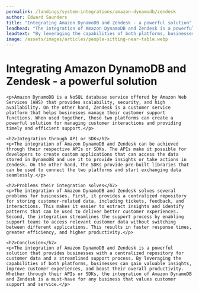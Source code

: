 ```yaml
---
permalink: /landings/system-integrations/amazon-dynamodb/zendesk
author: Edward Saunders
title: "Integrating Amazon DynamoDB and Zendesk - a powerful solution"
leadhead: "The integration of Amazon DynamoDB and Zendesk is a powerful solution that provides businesses with a centralized repository for customer data and a streamlined support process"
leadtext: "By leveraging the capabilities of both platforms, businesses can gain valuable insights, improve customer experiences, and boost their overall productivity. Whether through their APIs or SDKs, the integration of Amazon DynamoDB and Zendesk is a must-have for any business that values customer support and service."
image: /assets/images/articles/people-sitting-near-table.webp
---
```

<div class="arttext">
	<h1>Integrating Amazon DynamoDB and Zendesk - a powerful solution</h1>

	<p>Amazon DynamoDB is a NoSQL database service offered by Amazon Web Services (AWS) that provides scalability, security, and high availability. On the other hand, Zendesk is a customer service platform that helps businesses manage their customer support functions. When used together, these two platforms can create a powerful solution for managing customer interactions and providing timely and efficient support.</p>

	<h2>Integration through API or SDK</h2>
	<p>The integration of Amazon DynamoDB and Zendesk can be achieved through their respective APIs or SDKs. The APIs make it possible for developers to create custom applications that can access the data stored in DynamoDB and use it to provide insights or take actions in Zendesk. On the other hand, the SDKs provide pre-built libraries that can be used to connect the two platforms and start exchanging data seamlessly.</p>

	<h2>Problems their integration solves</h2>
	<p>The integration of Amazon DynamoDB and Zendesk solves several problems for businesses. First, it provides a centralized repository for storing customer-related data, including tickets, feedback, and interactions. This makes it easier to extract insights and identify patterns that can be used to deliver better customer experiences. Second, the integration streamlines the support process by enabling support teams to access relevant customer data without switching between different applications. This results in faster response times, greater efficiency, and higher productivity.</p>

	<h2>Conclusion</h2>
	<p>The integration of Amazon DynamoDB and Zendesk is a powerful solution that provides businesses with a centralized repository for customer data and a streamlined support process. By leveraging the capabilities of both platforms, businesses can gain valuable insights, improve customer experiences, and boost their overall productivity. Whether through their APIs or SDKs, the integration of Amazon DynamoDB and Zendesk is a must-have for any business that values customer support and service.</p>

</div>